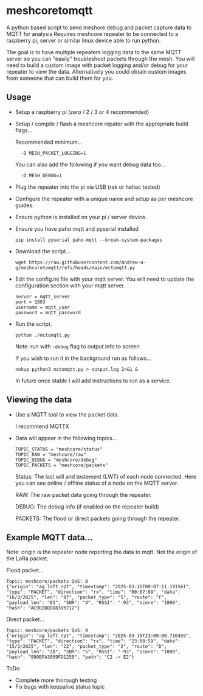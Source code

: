 # meshcoretomqtt
A python based script to send meshore debug and packet capture data to MQTT for analysis  Requires meshcore repeater to be connected to a raspberry pi, server or similar linux device able to run python.

The goal is to have multiple repeaters logging data to the same MQTT server so you can "easily" troubleshoot packets through the mesh.
You will need to build a custom image with packet logging and/or debug for your repeater to view the data.  Alternatively you could obtain custom images from someone that can build them for you.

## Usage
- Setup a raspberry pi (zero / 2 / 3 or 4 recommended)
- Setup / compile / flash a meshcore repater with the appropriate build flags...

  Recommended minimum...
  ```
    -D MESH_PACKET_LOGGING=1
  ```
  You can also add the following if you want debug data too...
  ```
    -D MESH_DEBUG=1
  ```
- Plug the repeater into the pi via USB (rak or heltec tested)
- Configure the repeater with a unique name and setup as per meshcore guides.
- Ensure python is installed on your pi / server device.
- Ensure you have paho mqtt and pyserial installed

  `pip install pyserial paho-mqtt --break-system-packages`
- Download the script...

  `wget https://raw.githubusercontent.com/Andrew-a-g/meshcoretomqtt/refs/heads/main/mctomqtt.py`
- Edit the config.ini file with your mqtt server.  You will need to update the configuration section with your mqtt server.
  ```
  server = mqtt_server
  port = 1883
  username = mqtt_user
  password = mqtt_password
  ```
- Run the script.

  `python ./mctomqtt.py`
  
  Note: run with `-debug` flag to output info to screen.

  If you wish to run it in the background run as follows...
  ```
  nohup python3 mctomqtt.py > output.log 2>&1 &
  ```

  In future once stable I will add instructions to run as a service.

## Viewing the data

- Use a MQTT tool to view the packet data.

  I recommend MQTTX
- Data will appear in the following topics...
  ```
  TOPIC_STATUS = "meshcore/status"
  TOPIC_RAW = "meshcore/raw"
  TOPIC_DEBUG = "meshcore/debug"
  TOPIC_PACKETS = "meshcore/packets"
  ```
  Status: The last will and testement (LWT) of each node connected.  Here you can see online / offline status of a node on the MQTT server.

  RAW: The raw packet data going through the repeater.

  DEBUG: The debug info (if enabled on the repeater build)

  PACKETS: The flood or direct packets going through the repeater.

## Example MQTT data...

Note: origin is the repeater node reporting the data to mqtt.  Not the origin of the LoRa packet.

Flood packet...
```
Topic: meshcore/packets QoS: 0
{"origin": "ag loft rpt", "timestamp": "2025-03-16T00:07:11.191561", "type": "PACKET", "direction": "rx", "time": "00:07:09", "date": "16/3/2025", "len": "87", "packet_type": "5", "route": "F", "payload_len": "83", "SNR": "4", "RSSI": "-93", "score": "1000", "hash": "AC9D2DDDD8395712"}
```
Direct packet...
```
Topic: meshcore/packets QoS: 0
{"origin": "ag loft rpt", "timestamp": "2025-03-15T23:09:00.710459", "type": "PACKET", "direction": "rx", "time": "23:08:59", "date": "15/3/2025", "len": "22", "packet_type": "2", "route": "D", "payload_len": "20", "SNR": "5", "RSSI": "-93", "score": "1000", "hash": "890BFA3069FD1250", "path": "C2 -> E2"}
```

ToDo
- Complete more thorough testing
- Fix bugs with keepalive status topic